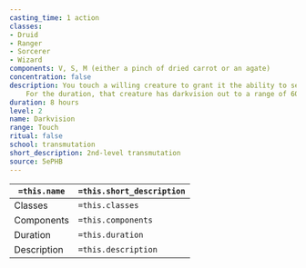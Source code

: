 ```yaml
---
casting_time: 1 action
classes:
- Druid
- Ranger
- Sorcerer
- Wizard
components: V, S, M (either a pinch of dried carrot or an agate)
concentration: false
description: You touch a willing creature to grant it the ability to see in the dark.
    For the duration, that creature has darkvision out to a range of 60 feet.
duration: 8 hours
level: 2
name: Darkvision
range: Touch
ritual: false
school: transmutation
short_description: 2nd-level transmutation
source: 5ePHB
---
```


| `=this.name` | `=this.short_description` |
| ------------ | ------------------------- |
| Classes      | `=this.classes`           |
| Components   | `=this.components`        |
| Duration     | `=this.duration`          |
| Description  | `=this.description`       |